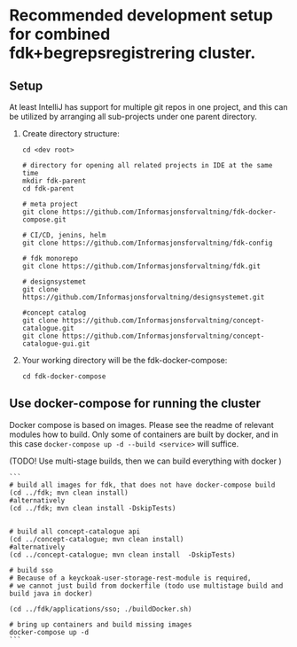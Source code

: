 # Recommended development setup for combined fdk+begrepsregistrering cluster. 
 
## Setup

At least IntelliJ has support for multiple git repos in one project, and this can be utilized by arranging all sub-projects under one parent directory. 


1) Create directory structure:

    ```
    cd <dev root>
    
    # directory for opening all related projects in IDE at the same time
    mkdir fdk-parent
    cd fdk-parent
    
    # meta project
    git clone https://github.com/Informasjonsforvaltning/fdk-docker-compose.git
    
    # CI/CD, jenins, helm
    git clone https://github.com/Informasjonsforvaltning/fdk-config 
    
    # fdk monorepo
    git clone https://github.com/Informasjonsforvaltning/fdk.git
    
    # designsystemet
    git clone https://github.com/Informasjonsforvaltning/designsystemet.git
    
    #concept catalog
    git clone https://github.com/Informasjonsforvaltning/concept-catalogue.git
    git clone https://github.com/Informasjonsforvaltning/concept-catalogue-gui.git
    ```

1) Your working directory will be the fdk-docker-compose:

    ```
    cd fdk-docker-compose
    ```

## Use docker-compose for running the cluster

Docker compose is based on images. Please see the readme of relevant modules how to build. Only some of containers are built by docker, and in this case `docker-compose up -d --build <service>` will suffice.
    
(TODO! Use multi-stage builds, then we can build everything with docker ) 
    
    ```
    # build all images for fdk, that does not have docker-compose build
    (cd ../fdk; mvn clean install)    
    #alternatively
    (cd ../fdk; mvn clean install -DskipTests)    
            

    # build all concept-catalogue api
    (cd ../concept-catalogue; mvn clean install)
    #alternatively    
    (cd ../concept-catalogue; mvn clean install  -DskipTests)    

    # build sso 
    # Because of a keyckoak-user-storage-rest-module is required, 
    # we cannot just build from dockerfile (todo use multistage build and build java in docker)
    
    (cd ../fdk/applications/sso; ./buildDocker.sh)

    # bring up containers and build missing images
    docker-compose up -d
    ```
